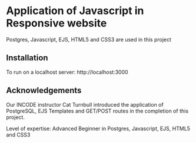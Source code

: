 # Application of Javascript in Responsive website

Postgres, Javascript, EJS, HTML5 and CSS3 are used in this project

## Installation

To run on a localhost server: http://localhost:3000

## Acknowledgements

Our INCODE instructor Cat Turnbull introduced the application of PostgreSQL, EJS Templates and GET/POST routes in the completion of this project.

Level of expertise: Advanced Beginner in Postgres, Javascript, EJS, HTML5 and CSS3